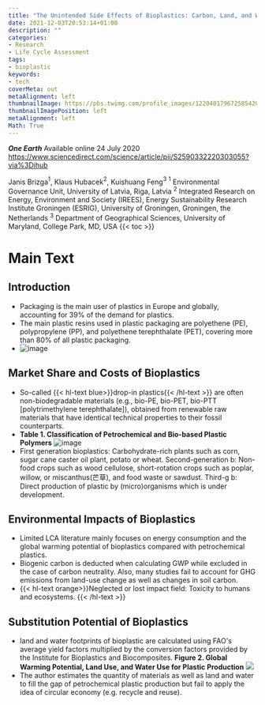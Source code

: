 ```yaml
---
title: "The Unintended Side Effects of Bioplastics: Carbon, Land, and Water Footprints"
date: 2021-12-03T20:53:14+01:00
description: ""
categories:
- Research
- Life Cycle Assessment
tags:
- bioplastic
keywords:
- tech
coverMeta: out
metaAlignment: left
thumbnailImage: https://pbs.twimg.com/profile_images/1220401796725854208/-cuJ-hzz_400x400.jpg
thumbnailImagePosition: left
metaAlignment: left
Math: True
---
```

***One Earth***
Available online 24 July 2020
https://www.sciencedirect.com/science/article/pii/S2590332220303055?via%3Dihub
<!--more-->
Janis Brizga$^1$, Klaus Hubacek$^2$, Kuishuang Feng$^3$
$^1$ Environmental Governance Unit, University of Latvia, Riga, Latvia
$^2$ Integrated Research on Energy, Environment and Society (IREES), Energy Sustainability Research Institute Groningen (ESRIG), University of Groningen, Groningen, the Netherlands
$^3$ Department of Geographical Sciences, University of Maryland, College Park, MD, USA
{{< toc >}}
# Main Text
## Introduction

* Packaging is the main user of plastics in Europe and globally, accounting for 39% of the demand for plastics.
* The main plastic resins used in plastic packaging are polyethene (PE), polypropylene (PP), and polyethene terephthalate (PET), covering more than 80% of all plastic packaging.
* ![image](https://user-images.githubusercontent.com/65668613/144669956-2717f836-f868-4e09-bd38-f2181c1dbf29.png)

## Market Share and Costs of Bioplastics

* So-called {{< hl-text blue>}}drop-in plastics{{< /hl-text >}} are often non-biodegradable materials (e.g., bio-PE, bio-PET, bio-PTT [polytrimethylene terephthalate]), obtained from renewable raw materials that have identical technical properties to their fossil counterparts.
* **Table 1. Classification of Petrochemical and Bio-based Plastic Polymers**
![image](https://user-images.githubusercontent.com/65668613/144706345-50c46fe5-fc8b-4df9-8dc1-4297761951d7.png)
* First generation bioplastics: Carbohydrate-rich plants such as corn, sugar cane caster oil plant, potato or wheat. Second-generation b: Non-food crops such as wood cellulose, short-rotation crops such as poplar, willow, or miscanthus(芒草), and food waste or sawdust. Third-g b: Direct production of plastic by (micro)organisms which is under development.

## Environmental Impacts of Bioplastics
* Limited LCA literature mainly focuses on energy consumption and the global warming potential of bioplastics compared with petrochemical plastics.
* Biogenic carbon is deducted when calculating GWP while excluded in the case of carbon neutrality. Also, many studies fail to account for GHG emissions from land-use change as well as changes in soil carbon.
* {{< hl-text orange>}}Neglected or lost impact field: Toxicity to humans and ecosystems. {{< /hl-text >}}

## Substitution Potential of Bioplastics
* land and water footprints of bioplastic are calculated using FAO's average yield factors multiplied by the conversion factors provided by the Institute for Bioplastics and Biocomposites.
**Figure 2. Global Warming Potential, Land Use, and Water Use for Plastic Production**
![](https://ars.els-cdn.com/content/image/1-s2.0-S2590332220303055-gr2.jpg)
* The author estimates the quantity of materials as well as land and water to fill the gap of petrochemical plastic production but fail to apply the idea of circular economy (e.g. recycle and reuse).
